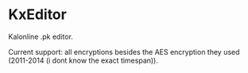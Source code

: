 # KxEditor
Kalonline .pk editor.

Current support:
all encryptions besides the AES encryption they used (2011-2014 (i dont know the exact timespan)).
